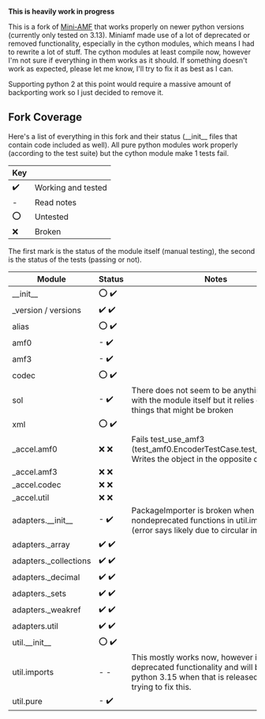 <b>This is heavily work in progress</b>

This is a fork of <a href="https://pypi.org/project/Mini-AMF/">Mini-AMF</a> that works properly on newer python versions (currently only tested on 3.13). Miniamf made use of a lot of deprecated or removed functionality, especially in the cython modules, which means I had to rewrite a lot of stuff. The cython modules at least compile now, however I'm not sure if everything in them works as it should. If something doesn't work as expected, please let me know, I'll try to fix it as best as I can.

Supporting python 2 at this point would require a massive amount of backporting work so I just decided to remove it.

## Fork Coverage
Here's a list of everything in this fork and their status (&#95;&#95;init&#95;&#95; files that contain code included as well). All pure python modules work properly (according to the test suite) but the cython module make 1 tests fail.

| Key |              |
| --- | ------------ |
| :heavy_check_mark: | Working and tested |
| - | Read notes |
| :o: | Untested |
| :x: | Broken |

The first mark is the status of the module itself (manual testing), the second is the status of the tests (passing or not).

| Module       | Status | Notes      |
| ------------ | ------ | ---------- |
| &#95;&#95;init&#95;&#95; | :o: :heavy_check_mark: | |
| &#95;version / versions | :heavy_check_mark: :heavy_check_mark: | |
| alias | :o: :heavy_check_mark: | |
| amf0 | - :heavy_check_mark: | |
| amf3 | - :heavy_check_mark: | |
| codec | :o: :heavy_check_mark: | |
| sol | - :heavy_check_mark: | There does not seem to be anything wrong with the module itself but it relies on other things that might be broken |
| xml | :o: :heavy_check_mark: | |
| &#95;accel.amf0 | :x: :x: | Fails test_use_amf3 (test_amf0.EncoderTestCase.test_use_amf3). Writes the object in the opposite order |
| &#95;accel.amf3 | :x: :x: | |
| &#95;accel.codec | :x: :x: | |
| &#95;accel.util | :x: :x: | |
| adapters.&#95;&#95;init&#95;&#95; | - :heavy_check_mark: | PackageImporter is broken when I try to use nondeprecated functions in util.imports (error says likely due to circular import) |
| adapters.&#95;array | :heavy_check_mark: :heavy_check_mark: | |
| adapters.&#95;collections | :heavy_check_mark: :heavy_check_mark: | |
| adapters.&#95;decimal | :heavy_check_mark: :heavy_check_mark: | |
| adapters.&#95;sets | :heavy_check_mark: :heavy_check_mark: | |
| adapters.&#95;weakref | :heavy_check_mark: :heavy_check_mark: | |
| adapters.util | :heavy_check_mark: :heavy_check_mark: | |
| util.&#95;&#95;init&#95;&#95; | :o: :heavy_check_mark: | |
| util.imports | - - | This mostly works now, however it still uses deprecated functionality and will break in python 3.15 when that is released. I'm still trying to fix this. |
| util.pure | - :heavy_check_mark: | |
